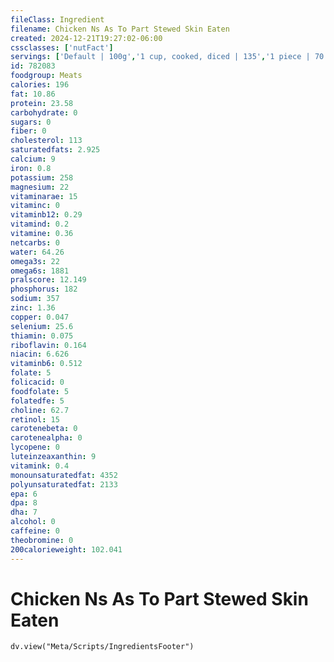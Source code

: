 ```yaml
---
fileClass: Ingredient
filename: Chicken Ns As To Part Stewed Skin Eaten
created: 2024-12-21T19:27:02-06:00
cssclasses: ['nutFact']
servings: ['Default | 100g','1 cup, cooked, diced | 135','1 piece | 70','1 slice | 60','1 oz, cooked | 28']
id: 782083
foodgroup: Meats
calories: 196
fat: 10.86
protein: 23.58
carbohydrate: 0
sugars: 0
fiber: 0
cholesterol: 113
saturatedfats: 2.925
calcium: 9
iron: 0.8
potassium: 258
magnesium: 22
vitaminarae: 15
vitaminc: 0
vitaminb12: 0.29
vitamind: 0.2
vitamine: 0.36
netcarbs: 0
water: 64.26
omega3s: 22
omega6s: 1881
pralscore: 12.149
phosphorus: 182
sodium: 357
zinc: 1.36
copper: 0.047
selenium: 25.6
thiamin: 0.075
riboflavin: 0.164
niacin: 6.626
vitaminb6: 0.512
folate: 5
folicacid: 0
foodfolate: 5
folatedfe: 5
choline: 62.7
retinol: 15
carotenebeta: 0
carotenealpha: 0
lycopene: 0
luteinzeaxanthin: 9
vitamink: 0.4
monounsaturatedfat: 4352
polyunsaturatedfat: 2133
epa: 6
dpa: 8
dha: 7
alcohol: 0
caffeine: 0
theobromine: 0
200calorieweight: 102.041
---
```


# Chicken Ns As To Part Stewed Skin Eaten

```dataviewjs
dv.view("Meta/Scripts/IngredientsFooter")
```